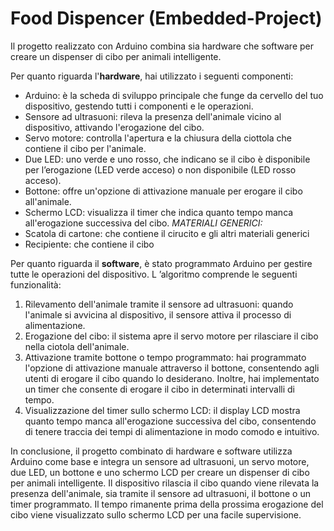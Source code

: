# Food Dispencer (Embedded-Project)
 Il progetto realizzato con Arduino combina sia hardware che software per creare un dispenser di cibo per animali intelligente. 

Per quanto riguarda l'**hardware**, hai utilizzato i seguenti componenti:
- Arduino: è la scheda di sviluppo principale che funge da cervello del tuo dispositivo, gestendo tutti i componenti e le operazioni.
- Sensore ad ultrasuoni: rileva la presenza dell'animale vicino al dispositivo, attivando l'erogazione del cibo.
- Servo motore: controlla l'apertura e la chiusura della ciottola che contiene il cibo per l'animale.
- Due LED: uno verde e uno rosso, che indicano se il cibo è disponibile per l’erogazione (LED verde acceso) o non disponibile (LED rosso acceso).
- Bottone: offre un'opzione di attivazione manuale per erogare il cibo all'animale.
- Schermo LCD: visualizza il timer che indica quanto tempo manca all'erogazione successiva del cibo.
*MATERIALI GENERICI:*
- Scatola di cartone: che contiene il cirucito e gli altri materiali generici
- Recipiente: che contiene il cibo

Per quanto riguarda il **software**, è stato programmato Arduino per gestire tutte le operazioni del dispositivo. L ’algoritmo comprende le seguenti funzionalità:
1. Rilevamento dell'animale tramite il sensore ad ultrasuoni: quando l'animale si avvicina al dispositivo, il sensore attiva il processo di alimentazione.
2. Erogazione del cibo: il sistema apre il servo motore per rilasciare il cibo nella ciotola dell'animale.
3. Attivazione tramite bottone o tempo programmato: hai programmato l'opzione di attivazione manuale attraverso il bottone, consentendo agli utenti di erogare il cibo quando lo desiderano. Inoltre, hai implementato un timer che consente di erogare il cibo in determinati intervalli di tempo.
4. Visualizzazione del timer sullo schermo LCD: il display LCD mostra quanto tempo manca all'erogazione successiva del cibo, consentendo di tenere traccia dei tempi di alimentazione in modo comodo e intuitivo.

In conclusione, il progetto combinato di hardware e software utilizza Arduino come base e integra un sensore ad ultrasuoni, un servo motore, due LED, un bottone e uno schermo LCD per creare un dispenser di cibo per animali intelligente. Il dispositivo rilascia il cibo quando viene rilevata la presenza dell'animale, sia tramite il sensore ad ultrasuoni, il bottone o un timer programmato. Il tempo rimanente prima della prossima erogazione del cibo viene visualizzato sullo schermo LCD per una facile supervisione.
   
   

